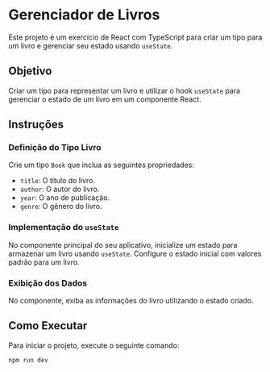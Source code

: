 # Gerenciador de Livros

Este projeto é um exercício de React com TypeScript para criar um tipo para um livro e gerenciar seu estado usando `useState`.

## Objetivo

Criar um tipo para representar um livro e utilizar o hook `useState` para gerenciar o estado de um livro em um componente React.

## Instruções

### Definição do Tipo Livro

Crie um tipo `Book` que inclua as seguintes propriedades:
- `title`: O título do livro.
- `author`: O autor do livro.
- `year`: O ano de publicação.
- `genre`: O gênero do livro.

### Implementação do `useState`

No componente principal do seu aplicativo, inicialize um estado para armazenar um livro usando `useState`. Configure o estado inicial com valores padrão para um livro.

### Exibição dos Dados

No componente, exiba as informações do livro utilizando o estado criado.

## Como Executar

Para iniciar o projeto, execute o seguinte comando:

```bash
npm run dev

